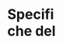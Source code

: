 <svg width="100" height="100" xmlns="http://www.w3.org/2000/svg">
<foreignObject width="100" height="100">
    <div xmlns="http://www.w3.org/1999/xhtml">
           <h1>Specifiche del problema</h1> 
<h4>Si supponga di dover elaborare delle informazioni di input che rappresentano il 
personale che lavora in una determinata azienda. Scrivere un programma ANSI
 C che esegue le seguenti elaborazioni:<br>
 <br>Acquisisce un file di testo, il cui formato prevede un certo numero di righe 
(record) ognuna delle quali contiene: cognome e nome della persona, codice 
identificativo numerico, data di assunzione, stipendio, categoria (impiegato, 
dirigente, operaio). I vari campi di ogni riga sono separati da tabulazione 
oppure da spazio.
 <li>Inserire i dati in un’opportuna struttura dati.</li>
<li> Permettere all’utente di inserire (da tastiera) un nuovo record relativo a 
nuovo personale.</li>
<li> Permettere all’utente di cancellare un record, selezionandolo 
opportunamente da tastiera.</li>
<li>Permettere all’utente di ricercare il record relativo ad un determinato 
lavoratore, selezionandolo opportunamente da tastiera.</li>
<li>Dato un numero interno i inserito dall’utente, restituire il record relativo 
all’i-esimo elemento più piccolo in base allo stipendio.</li>
<br>Per quanto riguarda l’analisi teorica si deve fornire la complessità 
corrispondente ad ognuna delle seguenti operazioni: inserimento di un nuovo 
record, cancellazione di un record, ricerca di un record, selezione i-esimo 
record stipendiale.
<br>Oltre all’analisi teorica della complessità si deve effettuare 
uno studio sperimentale della stessa. In particolare, si deve operare generando
 casualmente un numero N di record da fornire in input al programma. L’analisi 
sperimentale deve quindi valutare la complessità al variare del parametro N 
per le fasi di: inserimento, cancellazione, ricerca, selezione i-esimo record.
</h4>
</div>
</foreignObject>
</svg>



